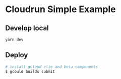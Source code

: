 # Cloudrun Simple Example

## Develop local

```
yarn dev
```

## Deploy

```bash
# install gcloud clie and beta components
$ gcould builds submit
```
